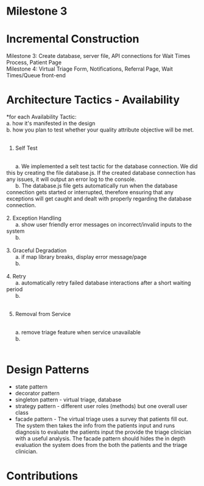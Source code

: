 # Milestone 3

# Incremental Construction

Milestone 3: Create database, server file, API connections for Wait Times Process, Patient Page
<br>
Milestone 4: Virtual Triage Form, Notifications, Referral Page, Wait Times/Queue front-end
<br>

# Architecture Tactics - Availability

*for each Availability Tactic:
<br>
   a. how it's manifested in the design
   <br>
   b. how you plan to test whether your quality attribute objective will be met.
<br>
<br> 
1. Self Test 
<br>
      a. We implemented a selt test tactic for the database connection. We did this by creating the file    database.js. If the created database connection has any issues, it will output an error log to the console.
   <br>
      b. The database.js file gets automatically run when the database connection gets started or interrupted, therefore ensuring that any exceptions will get caught and dealt with properly regarding the database connection.
   <br>
   <br>
2. Exception Handling
<br>
      a. show user friendly error messages on incorrect/invalid inputs to the system
   <br>
      b.
   <br>
   <br>
3. Graceful Degradation
<br>
      a. if map library breaks, display error message/page
   <br>
      b.
   <br>
   <br>
4. Retry
<br>
      a. automatically retry failed database interactions after a short waiting period
   <br>
      b.
   <br>
   <br>
   
5. Removal from Service
<br>
      a. remove triage feature when service unavailable
   <br>
      b.
   <br>
   <br>
  
# Design Patterns

- state pattern
- decorator pattern
- singleton pattern - virtual triage, database
- strategy pattern - different user roles (methods) but one overall user class
- facade pattern - The virtual triage uses a survey that patients fill out. The system then takes the info from the patients input and runs diagnosis to evaluate the patients input the provide the triage clinician with a useful analysis. The facade pattern should hides the in depth evaluation the system does from the both the patients and the triage clinician.



# Contributions

